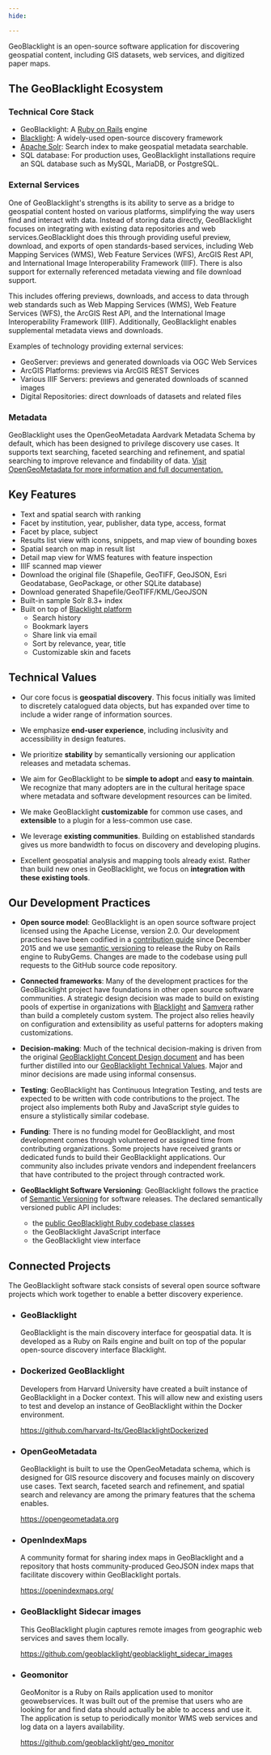 ```yaml
---
hide:

---
```


GeoBlacklight is an open-source software application for discovering geospatial content, including GIS datasets, web services, and digitized paper maps.

## The GeoBlacklight Ecosystem

### Technical Core Stack

- GeoBlacklight: A [Ruby on Rails](https://rubyonrails.org/) engine 
- [Blacklight](https://projectblacklight.org/): A widely-used open-source discovery framework 
- [Apache Solr](https://solr.apache.org): Search index to make geospatial metadata searchable. 
- SQL database: For production uses, GeoBlacklight installations require an SQL database such as MySQL, MariaDB, or PostgreSQL. 

### External Services

One of GeoBlacklight's strengths is its ability to serve as a bridge to geospatial content hosted on various platforms, simplifying the way users find and interact with data. Instead of storing data directly, GeoBlacklight focuses on integrating with existing data repositories and web services.GeoBlacklight does this through providing useful preview, download, and exports of open standards-based services, including Web Mapping Services (WMS), Web Feature Services (WFS), ArcGIS Rest API, and International Image Interoperability Framework (IIIF). There is also support for externally referenced metadata viewing and file download support.

This includes offering previews, downloads, and access to data through web standards such as Web Mapping Services (WMS), Web Feature Services (WFS), the ArcGIS Rest API, and the International Image Interoperability Framework (IIIF). Additionally, GeoBlacklight enables supplemental metadata views and downloads.

Examples of technology providing external services:

- GeoServer:  previews and generated downloads via OGC Web Services
- ArcGIS Platforms:  previews via ArcGIS REST Services
- Various IIIF Servers:  previews and generated downloads of scanned images
- Digital Repositories: direct downloads of datasets and related files

### Metadata

GeoBlacklight uses the OpenGeoMetadata Aardvark Metadata Schema by default, which has been designed to privilege discovery use cases. It supports text searching, faceted searching and refinement, and spatial searching to improve relevance and findability of data.  [Visit OpenGeoMetadata for more information and full documentation.](https://opengeometadata.org) 

	
## Key  Features

* Text and spatial search with ranking
* Facet by institution, year, publisher, data type, access, format
* Facet by place, subject
* Results list view with icons, snippets, and map view of bounding boxes
* Spatial search on map in result list
* Detail map view for WMS features with feature inspection
* IIIF scanned map viewer
* Download the original file (Shapefile, GeoTIFF, GeoJSON, Esri Geodatabase, GeoPackage, or other SQLite database)
* Download generated Shapefile/GeoTIFF/KML/GeoJSON
* Built-in sample Solr 8.3+ index
* Built on top of [Blacklight platform](https://projectblacklight.org)
  * Search history
  * Bookmark layers
  * Share link via email
  * Sort by relevance, year, title
  * Customizable skin and facets
  

##  Technical Values


- Our core focus is **geospatial discovery**. This focus initially was limited to discretely catalogued data objects, but has expanded over time to include a wider range of information sources.

- We emphasize **end-user experience**, including inclusivity and accessibility in design features.

- We prioritize **stability** by semantically versioning our application releases and metadata schemas.

- We aim for GeoBlacklight to be **simple to adopt** and **easy to maintain**. We recognize that many adopters are in the cultural heritage space where metadata and software development resources can be limited.

- We make GeoBlacklight **customizable** for common use cases, and **extensible** to a plugin for a less-common use case.

- We leverage **existing communities**. Building on established standards gives us more bandwidth to focus on discovery and developing plugins.

- Excellent geospatial analysis and mapping tools already exist. Rather than build new ones in GeoBlacklight, we focus on **integration with these existing tools**.

## Our Development Practices

- **Open source model**: GeoBlacklight is an open source software project licensed using the Apache License, version 2.0. Our development practices have been codified in a [contribution guide](https://github.com/geoblacklight/geoblacklight/blob/main/CONTRIBUTING.md) since December 2015 and we use [semantic versioning](https://semver.org/) to release the Ruby on Rails engine to RubyGems. Changes are made to the codebase using pull requests to the GitHub source code repository.

- **Connected frameworks**: Many of the development practices for the GeoBlacklight project have foundations in other open source software communities. A strategic design decision was made to build on existing pools of expertise in organizations with [Blacklight](https://projectblacklight.org/) and [Samvera](https://samvera.org/) rather than build a completely custom system. The project also relies heavily on configuration and extensibility as useful patterns for adopters making customizations.

- **Decision-making**: Much of the technical decision-making is driven from the original [GeoBlacklight Concept Design document](/pdfs/GeoBlacklight-Concept-Design.pdf) and has been further distilled into our [GeoBlacklight Technical Values](#geoblacklight-technical-values). Major and minor decisions are made using informal consensus.

- **Testing**: GeoBlacklight has Continuous Integration Testing, and tests are expected to be written with code contributions to the project. The project also implements both Ruby and JavaScript style guides to ensure a stylistically similar codebase.

- **Funding**: There is no funding model for GeoBlacklight, and most development comes through volunteered or assigned time from contributing organizations. Some projects have received grants or dedicated funds to build their GeoBlacklight applications. Our community also includes private vendors and independent freelancers that have contributed to the project through contracted work.

- **GeoBlacklight Software Versioning**: GeoBlacklight follows the practice of [Semantic Versioning](https://semver.org/) for software releases. The declared semantically versioned public API includes:
 
	* the [public GeoBlacklight Ruby codebase classes](https://www.rubydoc.info/gems/geoblacklight)
	* the GeoBlacklight JavaScript interface
	* the GeoBlacklight view interface


## Connected Projects

The GeoBlacklight software stack consists of several open source software projects which work together to enable a better discovery experience. 

<div class="grid cards" markdown>

- ### GeoBlacklight 
	  
	GeoBlacklight is the main discovery interface for geospatial data. It is developed as a Ruby on Rails engine and built on top of the popular open-source discovery interface Blacklight.
  
- ### Dockerized GeoBlacklight  
	  
	Developers from Harvard University have created a built instance of GeoBlacklight in a Docker context. This will allow new and existing users to test and develop an instance of GeoBlacklight within the Docker environment.
  
	https://github.com/harvard-lts/GeoBlacklightDockerized

- ### OpenGeoMetadata
	  
	GeoBlacklight is built to use the OpenGeoMetadata schema, which is designed for GIS resource discovery and focuses mainly on discovery use cases. Text search, faceted search and refinement, and spatial search and relevancy are among the primary features that the schema enables.
	  
	https://opengeometadata.org

- ### OpenIndexMaps
	  
	A community format for sharing index maps in GeoBlacklight and a repository that hosts community-produced GeoJSON index maps that facilitate discovery within GeoBlacklight portals.
	  
	https://openindexmaps.org/
  
- ### GeoBlacklight Sidecar images
	  
	This GeoBlacklight plugin captures remote images from geographic web services and saves them locally. 
	  
	https://github.com/geoblacklight/geoblacklight_sidecar_images
  
- ### Geomonitor
	  
	GeoMonitor is a Ruby on Rails application used to monitor geowebservices. It was built out of the premise that users who are looking for and find data should actually be able to access and use it. The application is setup to periodically monitor WMS web services and log data on a layers availability.
	  
	https://github.com/geoblacklight/geo_monitor
  
</div>

